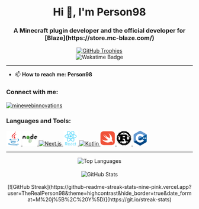 <h1 align="center">Hi 👋, I'm Person98</h1>
<h3 align="center">
  A Minecraft plugin developer and the official developer for [Blaze](https://store.mc-blaze.com/)
</h3>

<div align="center">
  <a href="https://github.com/ryo-ma/github-profile-trophy">
    <img src="https://github-profile-trophy.vercel.app/?username=therealperson98&theme=dracula&row=1&no-frame=true" alt="GitHub Trophies" />
  </a>
  <br />
  <img src="https://wakatime.com/badge/user/80be4b94-ed4a-495e-b33b-d5c0449c7f35.svg" alt="Wakatime Badge" />
</div>

---

- 📫 **How to reach me:** **Person98**

<h3 align="left">Connect with me:</h3>
<p align="left">
  <a href="https://discord.gg/minewebinnovations" target="_blank">
    <img align="center" src="https://raw.githubusercontent.com/rahuldkjain/github-profile-readme-generator/master/src/images/icons/Social/discord.svg" alt="minewebinnovations" height="30" width="40" />
  </a>
</p>

<h3 align="left">Languages and Tools:</h3>
<p align="left">
  <a href="https://www.java.com" target="_blank" rel="noreferrer">
    <img src="https://raw.githubusercontent.com/devicons/devicon/master/icons/java/java-original.svg" alt="Java" width="40" height="40"/>
  </a>
  <a href="https://nodejs.org" target="_blank" rel="noreferrer">
    <img src="https://raw.githubusercontent.com/devicons/devicon/master/icons/nodejs/nodejs-original-wordmark.svg" alt="Node.js" width="40" height="40"/>
  </a>
  <a href="https://nextjs.org/" target="_blank" rel="noreferrer">
    <img src="https://cdn.worldvectorlogo.com/logos/nextjs-2.svg" alt="Next.js" width="40" height="40"/>
  </a>
  <a href="https://reactjs.org/" target="_blank" rel="noreferrer">
    <img src="https://raw.githubusercontent.com/devicons/devicon/master/icons/react/react-original-wordmark.svg" alt="React" width="40" height="40"/>
  </a>
  <a href="https://kotlinlang.org" target="_blank" rel="noreferrer">
    <img src="https://www.vectorlogo.zone/logos/kotlinlang/kotlinlang-icon.svg" alt="Kotlin" width="40" height="40"/>
  </a>
  <a href="https://developer.apple.com/swift/" target="_blank" rel="noreferrer">
    <img src="https://raw.githubusercontent.com/devicons/devicon/master/icons/swift/swift-original.svg" alt="Swift" width="40" height="40"/>
  </a>
  <a href="https://www.rust-lang.org/" target="_blank" rel="noreferrer">
    <img src="https://raw.githubusercontent.com/devicons/devicon/master/icons/rust/rust-plain.svg" alt="Rust" width="40" height="40"/>
  </a>
  <a href="https://www.w3schools.com/cpp/" target="_blank" rel="noreferrer">
    <img src="https://raw.githubusercontent.com/devicons/devicon/master/icons/cplusplus/cplusplus-original.svg" alt="C++" width="40" height="40"/>
  </a>
</p>

---

<div align="center">
  <img align="center" src="https://github-readme-stats.vercel.app/api/top-langs?username=therealperson98&show_icons=true&locale=en&layout=compact&theme=dracula" alt="Top Languages" />
  <br /><br />
  <img align="center" src="https://github-readme-stats.vercel.app/api?username=therealperson98&show_icons=true&locale=en&theme=dracula" alt="GitHub Stats" />
  <br /><br />
  [![GitHub Streak](https://github-readme-streak-stats-nine-pink.vercel.app?user=TheRealPerson98&theme=highcontrast&hide_border=true&date_format=M%20j%5B%2C%20Y%5D)](https://git.io/streak-stats)
</div>

